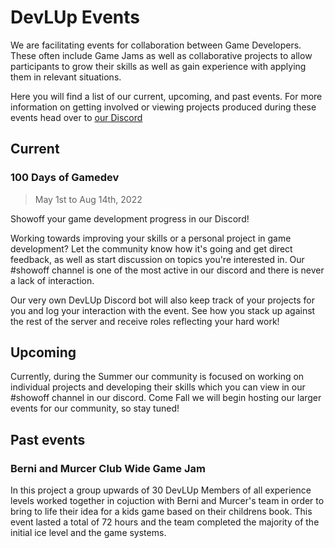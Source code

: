 # DevLUp Events

We are facilitating events for collaboration between Game Developers. These often include Game Jams as well as collaborative projects to allow participants to grow their skills as well as gain experience with applying them in relevant situations. 

Here you will find a list of our current, upcoming, and past events. For more information on getting involved or viewing projects produced during these events head over to [our Discord](https://devlup.org/r/discord)

[//]: # (Todo These are placeholders)

## Current

### 100 Days of Gamedev

> May 1st to Aug 14th, 2022

Showoff your game development progress in our Discord!

Working towards improving your skills or a personal project in game development? Let the community know how it's going and get direct feedback, as well as start discussion on topics you're interested in. Our #showoff channel is one of the most active in our discord and there is never a lack of interaction.

Our very own DevLUp Discord bot will also keep track of your projects for you and log your interaction with the event. See how you stack up against the rest of the server and receive roles reflecting your hard work!

## Upcoming

Currently, during the Summer our community is focused on working on individual projects and developing their skills which you can view in our #showoff channel in our discord. Come Fall we will begin hosting our larger events for our community, so stay tuned!

## Past events

### Berni and Murcer Club Wide Game Jam

In this project a group upwards of 30 DevLUp Members of all experience levels worked together in cojuction with Berni and Murcer's team in order to bring to life their idea for a kids game based on their childrens book. This event lasted a total of 72 hours and the team completed the majority of the initial ice level and the game systems.

